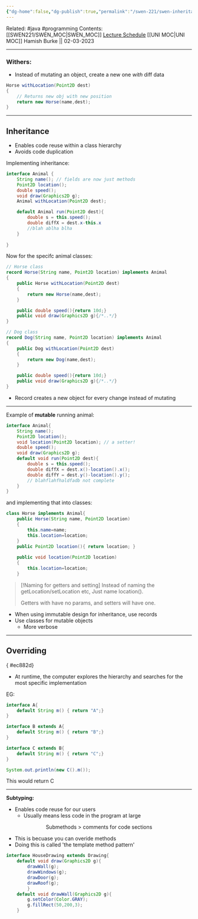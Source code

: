 ```yaml
---
{"dg-home":false,"dg-publish":true,"permalink":"/swen-221/swen-inheritance-and-subtyping/","dgPassFrontmatter":true}
---
```


Related: #java #programming 
Contents: [[SWEN221/SWEN_MOC\|SWEN_MOC]]
[Lecture Schedule](https://ecs.wgtn.ac.nz/Courses/SWEN221_2023T1/LectureSchedule)
[[UNI MOC\|UNI MOC]]
Hamish Burke || 02-03-2023
***

### Withers:
- Instead of mutating an object, create a new one *with* diff data
```java
Horse withLocation(Point2D dest) 
{
	// Returns new obj with new position
	return new Horse(name,dest);
}
```

***

## Inheritance
- Enables code reuse within a class hierarchy
- Avoids code duplication

Implementing inheritance:
```java
interface Animal {
	String name(); // fields are now just methods
	Point2D location();
	double speed();
	void draw(Graphics2D g);
	Animal withLocation(Point2D dest);

	default Animal run(Point2D dest){
		double s = this.speed();
		double diffX = dest.x-this.x
		//blah ablha blha
	}
	
}
```


Now for the specifc animal classes:
```java
// Horse class
record Horse(String name, Point2D location) implements Animal
{
	public Horse withLocation(Point2D dest)
	{
		return new Horse(name,dest);
	}

	public double speed(){return 10d;}
	public void draw(Graphics2D g){/*..*/}
}

// Dog class
record Dog(String name, Point2D location) implements Animal
{
	public Dog withLocation(Point2D dest)
	{
		return new Dog(name,dest);
	}

	public double speed(){return 10d;}
	public void draw(Graphics2D g){/*..*/}
}
```
- Record creates a new object for every change instead of mutating
***
Example of **mutable** running animal:
```java
interface Animal{ 
	String name(); 
	Point2D location(); 
	void location(Point2D location); // a setter! 
	double speed(); 
	void draw(Graphics2D g); 
	default void run(Point2D dest){ 
		double s = this.speed(); 
		double diffX = dest.x()-location().x(); 
		double diffY = dest.y()-location().y(); 
		// blahflahfhaldfadb not complete
	}
}
```

and implementing that into classes:
```java
class Horse implements Animal{
	public Horse(String name, Point2D location)
	{ 
		this.name=name; 
		this.location=location; 
	}
	public Point2D location(){ return location; } 
	
	public void location(Point2D location)
	{
		this.location=location;
	}
```

> [!Naming for getters and setting]
> Instead of naming the getLocation/setLocation etc,
> Just name location().
> 
> Getters with have no params, and setters will have one.


- When using immutable design for inheritance, use records
- Use classes for mutable objects
	- More verbose

***


## Overriding
{ #ec882d}


- At runtime, the computer explores the hierarchy and searches for the most specific implementation

EG:
```java
interface A{
	default String m() { return "A";}
}

interface B extends A{
	default String m() { return "B";}
}

interface C extends B{
	default String m() { return "C";}
}

System.out.println(new C().m());
```

This would return C


***
**Subtyping:**
- Enables code reuse for our users
	- Usually means less code in the program at large


<p align="center">
Submethods > comments for code sections
</p>

- This is becuase you can overide methods
- Doing this is called 'the template method pattern'
```java
interface HouseDrawing extends Drawing{ 
	default void draw(Graphics2D g){ 
		drawWall(g); 
		drawWindows(g); 
		drawDoor(g); 
		drawRoof(g); 
		} 
	default void drawWall(Graphics2D g){
		g.setColor(Color.GRAY); 
		g.fillRect(50,200,3);
	}
```